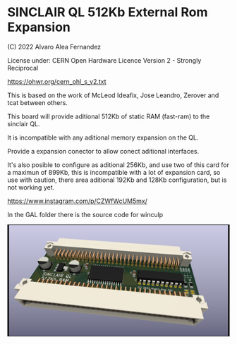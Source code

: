 # SINCLAIR QL 512Kb External Rom Expansion

(C) 2022 Alvaro Alea Fernandez

License under: CERN Open Hardware Licence Version 2 - Strongly Reciprocal

https://ohwr.org/cern_ohl_s_v2.txt

This is based on the work of McLeod Ideafix, Jose Leandro, Zerover and tcat between others. 

This board will provide aditional 512Kb of static RAM (fast-ram) to the sinclair QL.

It is incompatible with any aditional memory expansion on the QL.

Provide a expansion conector to allow conect aditional interfaces.

It's also posible to configure as aditional 256Kb, and use two of this card for a maximun of 899Kb, this is incompatible with a lot of expansion card, so use with caution, there area aditional 192Kb and 128Kb configuration, but is not working yet. 

https://www.instagram.com/p/CZWfWcUM5mx/

In the GAL folder there is the source code for winculp 

![My image](qlexternal512kram_MIX.png) 


